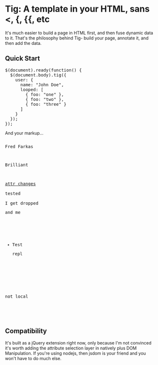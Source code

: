 Tig: A template in your HTML, sans <, {, {{, etc
===
It's much easier to build a page in HTML first, and then fuse dynamic data to it. That's the philosophy behind Tig- build your page, annotate it, and then add the data.

Quick Start
---
<pre>
$(document).ready(function() {
  $(document.body).tig({
    user: {
      name: "John Doe",
      looped: [
        { foo: "one" },
        { foo: "two" },
        { foo: "three" }
      ]
    }
  });
});
</pre>

And your markup...

<pre>
<p data-tig-content="#{user/name} or ''">Fred Farkas</p>
<p data-tig-content="#{user/idea} or 'none'">Brilliant</p>

<a href="#" class="one" data-tig-attribute="href = 'http://www.google.com', class += ' two'">attr changes</a>

<div data-tig-condition="#{user/tested} or (#{user/otherTested} and #{user/otherTestedB})">tested</div>
<div data-tig-omit="true">I get dropped<p>and me</p></div>
<ul>
  <li data-tig-repeat="#{user/looped} as item"><p>Test</p><p data-tig-content="#{item/foo}">repl</p></li>
</ul>
<div data-tig-define="localTest = 'is local!'">
  <div>
    <div data-tig-content="#{localTest}">not local</div>
  </div>
</div>
</pre>

Compatibility
---
It's built as a jQuery extension right now, only because I'm not convinced it's worth adding the attribute selection layer in natively plus DOM Manipulation. If you're using nodejs, then jsdom is your friend and you won't have to do much else.